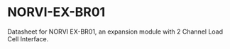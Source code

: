 # NORVI-EX-BR01
Datasheet for NORVI EX-BR01, an expansion module with 2 Channel Load Cell Interface.
